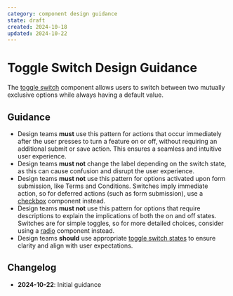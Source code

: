 ```yaml
---
category: component design guidance
state: draft
created: 2024-10-18
updated: 2024-10-22
---
```


# Toggle Switch Design Guidance

The [toggle switch](https://clarity.design/documentation/toggle-switch) component allows users to switch between two mutually exclusive options while always having a default value.

## Guidance

- Design teams **must** use this pattern for actions that occur immediately after the user presses to turn a feature on or off, without requiring an additional submit or save action. This ensures a seamless and intuitive user experience.
- Design teams **must not** change the label depending on the switch state, as this can cause confusion and disrupt the user experience.
- Design teams **must not** use this pattern for options activated upon form submission, like Terms and Conditions. Switches imply immediate action, so for deferred actions (such as form submission), use a [checkbox](https://clarity.design/documentation/checkbox) component instead.
- Design teams **must not** use this pattern for options that require descriptions to explain the implications of both the on and off states. Switches are for simple toggles, so for more detailed choices, consider using a [radio](https://clarity.design/documentation/radio) component instead.
- Design teams **should** use appropriate [toggle switch states](https://clarity.design/documentation/toggle-switch#states) to ensure clarity and align with user expectations.

## Changelog

- **2024-10-22**: Initial guidance
